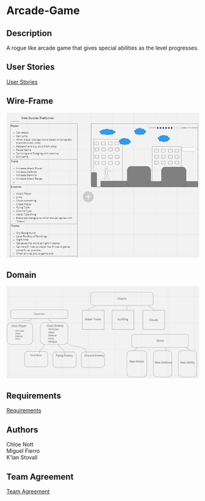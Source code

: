 # Arcade-Game

## Description
A rogue like arcade game that gives special abilities as the level progresses.

## User Stories
[User Stories](https://github.com/MCK-Team/Arcade-Game/blob/main/user-stories.md)

## Wire-Frame
![Cat Arcade Wireframe](./city-cat-ruler.png)

## Domain
![Domain Frame](./arcade-game-domain.png)

## Requirements
[Requirements](https://github.com/MCK-Team/Arcade-Game/blob/main/requirements.md)


## Authors
Chloe Nott <br>
Miguel Fierro <br>
K'lan Stovall

## Team Agreement
[Team Agreement](https://github.com/MCK-Team/team-agreement)
